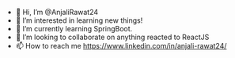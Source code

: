 - 👋 Hi, I’m @AnjaliRawat24
- 👀 I’m interested in learning new things!
- 🌱 I’m currently learning SpringBoot.
- 💞️ I’m looking to collaborate on anything reacted to ReactJS
- 📫 How to reach me https://www.linkedin.com/in/anjali-rawat24/

<!---
AnjaliRawat24/AnjaliRawat24 is a ✨ special ✨ repository because its `README.md` (this file) appears on your GitHub profile.
You can click the Preview link to take a look at your changes.
--->
